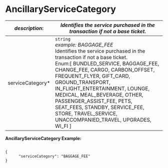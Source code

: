 
# AncillaryServiceCategory

| *description*: | *Identifies the service purchased in the transaction if not a base ticket.*|
|----|----|
| serviceCategory* |    ``` string ```  <br/>   *example: BAGGAGE_FEE*   <br/> Identifies the service purchased in the transaction if not a base ticket. <br/>  Enum:[ BUNDLED_SERVICE, BAGGAGE_FEE, CHANGE_FEE, CARGO, CARBON_OFFSET, FREQUENT_FLYER, GIFT_CARD, GROUND_TRANSPORT, IN_FLIGHT_ENTERTAINMENT, LOUNGE, MEDICAL, MEAL_BEVERAGE, OTHER, PASSENGER_ASSIST_FEE, PETS, SEAT_FEES, STANDBY, SERVICE_FEE, STORE, TRAVEL_SERVICE, UNACCOMPANIED_TRAVEL, UPGRADES, WI_FI ]|


**AncillaryServiceCategory Example:**

```{r}

{
      "serviceCategory": "BAGGAGE_FEE"
}
```  






